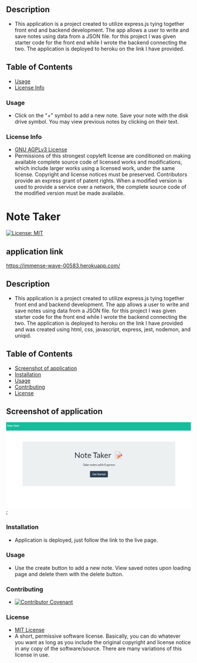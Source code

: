   ## Description

  * This application is a project created to utilize express.js tying together front end and backend development. The app allows a user to write and save notes using data from a JSON file. for this project I was given starter code for the front end while I wrote the backend connecting the two. The application is deployed to heroku on the link I have provided.

  ## Table of Contents

  * [Usage](#usage)
  * [License Info](#license-info)


  ### Usage

  * Click on the "+" symbol to add a new note. Save your note with the disk drive symbol. You may view previous notes by clicking on their text.

  ### License Info

  * [GNU AGPLv3 License](https://www.gnu.org/licenses/agpl-3.0)
  * Permissions of this strongest copyleft license are conditioned on making available complete source code of licensed works and modifications, which include larger works using a licensed work, under the same license. Copyright and license notices must be preserved. Contributors provide an express grant of patent rights. When a modified version is used to provide a service over a network, the complete source code of the modified version must be made available.


# Note Taker
  [![License: MIT](https://img.shields.io/badge/License-MIT-yellow.svg)](https://opensource.org/licenses/MIT)

  ## application link

  https://immense-wave-00583.herokuapp.com/

  ## Description
  
  * This application is a project created to utilize express.js tying together front end and backend development. The app allows a user to write and save notes using data from a JSON file. for this project I was given starter code for the front end while I wrote the backend connecting the two. The application is deployed to heroku on the link I have provided and was created using html, css, javascript, express, jest, nodemon, and uniqid.

  ## Table of Contents

  * [Screenshot of application](#screenshot-of-application)
  * [Installation](#installation)
  * [Usage](#usage)
  * [Contributing](#contributing)
  * [License](#license)

  ## Screenshot of application
  
  ![screenshot](./public/assets/Screenshot_20221027_094752.png);
  
  ### Installation
  
  * Application is deployed, just follow the link to the live page.

  ### Usage

  * Use the create button to add a new note. View saved notes upon loading page and delete them with the delete button.
  
  ### Contributing

  * [![Contributor Covenant](https://img.shields.io/badge/Contributor%20Covenant-2.1-4baaaa.svg)](code_of_conduct.md)

  ### License

  * [MIT License](https://opensource.org/licenses/MIT)
  * A short, permissive software license. Basically, you can do whatever you want as long as you include the original copyright and license notice in any copy of the software/source.  There are many variations of this license in use.